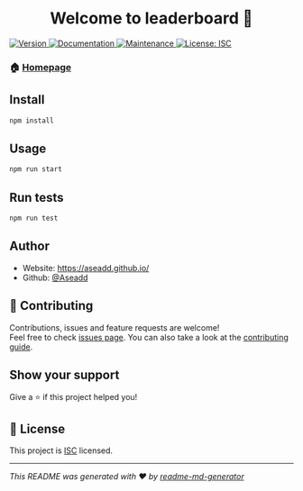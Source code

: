 <h1 align="center">Welcome to leaderboard 👋</h1>
<p>
  <a href="https://www.npmjs.com/package/leaderboard" target="_blank">
    <img alt="Version" src="https://img.shields.io/npm/v/leaderboard.svg">
  </a>
  <a href="https://github.com/Aseadd/Leaderboard#readme" target="_blank">
    <img alt="Documentation" src="https://img.shields.io/badge/documentation-yes-brightgreen.svg" />
  </a>
  <a href="https://github.com/Aseadd/Leaderboard/graphs/commit-activity" target="_blank">
    <img alt="Maintenance" src="https://img.shields.io/badge/Maintained%3F-yes-green.svg" />
  </a>
  <a href="https://github.com/Aseadd/Leaderboard/blob/master/LICENSE" target="_blank">
    <img alt="License: ISC" src="https://img.shields.io/github/license/Aseadd/leaderboard" />
  </a>
</p>

### 🏠 [Homepage](https://github.com/Aseadd/Leaderboard#readme)

## Install

```sh
npm install
```

## Usage

```sh
npm run start
```

## Run tests

```sh
npm run test
```

## Author

* Website: https://aseadd.github.io/
* Github: [@Aseadd](https://github.com/Aseadd)

## 🤝 Contributing

Contributions, issues and feature requests are welcome!<br />Feel free to check [issues page](https://github.com/Aseadd/Leaderboard/issues). You can also take a look at the [contributing guide](https://github.com/Aseadd/Leaderboard/blob/master/CONTRIBUTING.md).

## Show your support

Give a ⭐️ if this project helped you!

## 📝 License

This project is [ISC](https://github.com/Aseadd/Leaderboard/blob/master/LICENSE) licensed.

***
_This README was generated with ❤️ by [readme-md-generator](https://github.com/kefranabg/readme-md-generator)_
